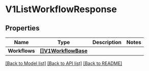 # V1ListWorkflowResponse

## Properties

Name | Type | Description | Notes
------------ | ------------- | ------------- | -------------
**Workflows** | [**[]V1WorkflowBase**](V1WorkflowBase.md) |  | 

[[Back to Model list]](../README.md#documentation-for-models) [[Back to API list]](../README.md#documentation-for-api-endpoints) [[Back to README]](../README.md)


